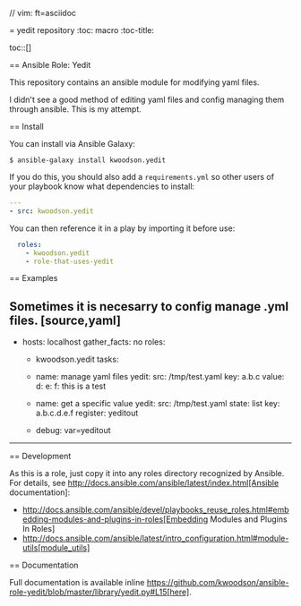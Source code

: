 // vim: ft=asciidoc

= yedit repository
:toc: macro
:toc-title:

toc::[]

== Ansible Role: Yedit

This repository contains an ansible module for modifying yaml files.

I didn't see a good method of editing yaml files and config managing them through ansible.  This is my attempt.

== Install

You can install via Ansible Galaxy:

    $ ansible-galaxy install kwoodson.yedit
    
If you do this, you should also add a `requirements.yml` so other users of your playbook know what dependencies to install:

```yaml
---
- src: kwoodson.yedit
```

You can then reference it in a play by importing it before use:

```yaml
  roles:
    - kwoodson.yedit
    - role-that-uses-yedit
```
    
== Examples

Sometimes it is necesarry to config manage .yml files.
[source,yaml]
----
- hosts: localhost
  gather_facts: no
  roles: 
  - kwoodson.yedit
  tasks:
  - name: manage yaml files
    yedit:
      src: /tmp/test.yaml
      key: a.b.c
      value:
        d:
          e:
            f:
              this is a test

  - name: get a specific value
    yedit:
      src: /tmp/test.yaml
      state: list
      key: a.b.c.d.e.f
    register: yeditout
  - debug: var=yeditout
----

== Development

As this is a role, just copy it into any roles directory recognized by Ansible. For details, see http://docs.ansible.com/ansible/latest/index.html[Ansible documentation]:

* http://docs.ansible.com/ansible/devel/playbooks_reuse_roles.html#embedding-modules-and-plugins-in-roles[Embedding Modules and Plugins In Roles]
* http://docs.ansible.com/ansible/latest/intro_configuration.html#module-utils[module_utils]

== Documentation

Full documentation is available inline https://github.com/kwoodson/ansible-role-yedit/blob/master/library/yedit.py#L15[here].
